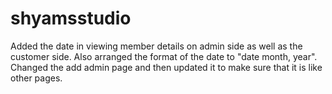 # shyamsstudio
Added the date in viewing member details on admin side as well as the customer side. Also arranged the format of the date to "date month, year". Changed the add admin page and then updated it to make sure that it is like other pages.
